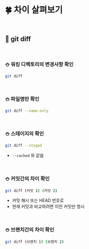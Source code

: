 # 🍀 차이 살펴보기

<br>

## 🧸 git **diff**

<br>

### ⛄ 워킹 디렉토리의 변경사항 확인

```bash
git diff
```

<br>

### ⛄ 파일명만 확인

```bash
git diff --name-only
```

<br>

### ⛄ 스테이지의 확인

```bash
git diff --staged
```

- `--cached` 와 같음

<br>

### ⛄ 커밋간의 차이 확인

```bash
git diff (커밋 1) (커밋 2)
```

- 커밋 해시 또는 HEAD 번호로
- 현재 커밋과 비교하려면 이전 커밋만 명시

<br>

### ⛄ 브랜치간의 차이 확인

```bash
git diff (브랜치 1) (브랜치 2)
```
